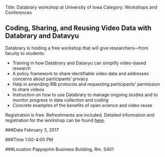 Title: Databrary workshop at University of Iowa
Category: Workshops and Conferences

## Coding, Sharing, and Reusing Video Data with Databrary and Datavyu

Databrary is holding a free workshop that will give researchers—from faculty to students:

- Training in how Databrary and Datavyu can simplify video-based research
- A policy framework to share identifiable video data and addresses concerns about participants’ privacy
- Help in amending IRB protocols and requesting participants’ permission to share videos
- Instruction on how to use Databrary to manage ongoing studies and to monitor progress in data collection and coding
- Concrete examples of the benefits of open science and video reuse

Registration is free. Refreshments are included.
Detailed information and registration for the workshop can be found [here](https://goo.gl/forms/uvO4GED04H7BjENZ2).

###Date
February 3, 2017

###Time
1:00-4:00 PM

###Location
Pappajohn Business Building, Rm. S401
